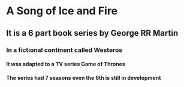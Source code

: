 # A Song of Ice and Fire
## It is a 6 part book series by George RR Martin
### In a fictional continent called Westeros
#### It was adapted to a TV series Game of Thrones
#### The series had 7 seasons even the 6th is still in development
